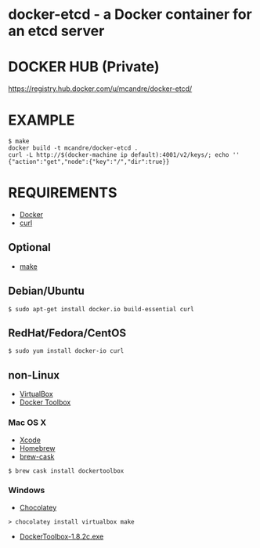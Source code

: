 # docker-etcd - a Docker container for an etcd server

# DOCKER HUB (Private)

https://registry.hub.docker.com/u/mcandre/docker-etcd/

# EXAMPLE

```
$ make
docker build -t mcandre/docker-etcd .
curl -L http://$(docker-machine ip default):4001/v2/keys/; echo ''
{"action":"get","node":{"key":"/","dir":true}}
```

# REQUIREMENTS

* [Docker](https://www.docker.com/)
* [curl](http://curl.haxx.se/)

## Optional

* [make](http://www.gnu.org/software/make/)

## Debian/Ubuntu

```
$ sudo apt-get install docker.io build-essential curl
```

## RedHat/Fedora/CentOS

```
$ sudo yum install docker-io curl
```

## non-Linux

* [VirtualBox](https://www.virtualbox.org/)
* [Docker Toolbox](https://www.docker.com/toolbox)

### Mac OS X

* [Xcode](http://itunes.apple.com/us/app/xcode/id497799835?ls=1&mt=12)
* [Homebrew](http://brew.sh/)
* [brew-cask](http://caskroom.io/)

```
$ brew cask install dockertoolbox
```

### Windows

* [Chocolatey](https://chocolatey.org/)

```
> chocolatey install virtualbox make
```

* [DockerToolbox-1.8.2c.exe](https://github.com/docker/toolbox/releases/download/v1.8.2c/DockerToolbox-1.8.2c.exe)
